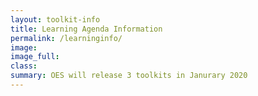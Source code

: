 ```yaml
---
layout: toolkit-info
title: Learning Agenda Information
permalink: /learninginfo/
image:
image_full:
class:
summary: OES will release 3 toolkits in Janurary 2020
---
```

